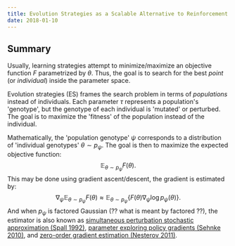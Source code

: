 ```yaml
---
title: Evolution Strategies as a Scalable Alternative to Reinforcement Learning
date: 2018-01-10
---
```


## Summary

Usually, learning strategies attempt to minimize/maximize an objective
function $F$ parametrized by $\theta$. Thus, the goal is to search for
the best *point* (or *individual*) inside the parameter space. 

Evolution strategies (ES) frames the search problem in terms of
*populations* instead of individuals. Each parameter $\tau$
represents a population's 'genotype', but the genotype of each
individual is 'mutated' or perturbed. The goal is to maximize the
'fitness' of the population instead of the individual.

Mathematically, the 'population genotype' $\psi$ corresponds to a
distribution of 'individual genotypes' $\theta \sim p_\psi$. The goal
is then to maximize the expected objective function:
$$\mathbb{E}_{\theta \sim p_\psi} F(\theta).$$
This may be done using gradient ascent/descent, the gradient is
estimated by:
$$\nabla_\psi \mathbb{E}_{\theta \sim p_\psi} F(\theta) \approx
\mathbb{E}_{\theta \sim p_\psi} \big\{F(\theta) \nabla_\psi \log
p_\psi(\theta)\big\}.$$
And when $p_\psi$ is factored Gaussian (?? what is meant by factored
??), the estimator is also known as
[simultaneous perturbation stochastic approximation (Spall 1992)](http://www.jhuapl.edu/spsa/pdf-spsa/spall_tac92.pdf),
[parameter exploring policy gradients (Sehnke 2010)](http://kyb.mpg.de/fileadmin/user_upload/files/publications/attachments/Neural-Networks-2010-Sehnke_%5b0%5d.pdf),
and [zero-order gradient estimation (Nesterov 2011)](https://core.ac.uk/download/pdf/6340930.pdf). 
